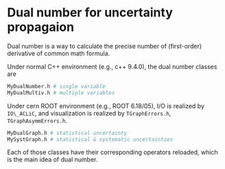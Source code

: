 # Dual number for uncertainty propagaion

Dual number is a way to calculate the precise number of (first-order) derivative of common math formula. 

Under normal C++ environment (e.g., c++ 9.4.0), the dual number classes are 
```bash
MyDualNumber.h # single variable
MyDualMultiv.h # multiple variables
```

Under cern ROOT environment (e.g., ROOT 6.18/05), I/O is realized by `IO\_ACLiC`, and visualization is realized by `TGraphErrors.h`, `TGraphAsymmErrors.h`.
```bash
MyDualGraph.h # statistical uncertainty
MySystGraph.h # statistical & systematic uncertainties
```

Each of those classes have their corresponding operators reloaded, which is the main idea of dual number.
